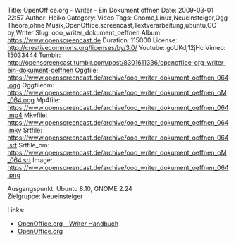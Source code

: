 Title: OpenOffice.org - Writer - Ein Dokument öffnen
Date: 2009-03-01 22:57
Author: Heiko
Category: Video
Tags: Gnome,Linux,Neueinsteiger,Ogg Theora,ohne Musik,OpenOffice,screencast,Textverarbeitung,ubuntu,CC by,Writer
Slug: ooo_writer_dokument_oeffnen
Album: https://www.openscreencast.de
Duration: 115000
License: http://creativecommons.org/licenses/by/3.0/
Youtube: goUKdj12jHc
Vimeo: 15033444
Tumblr: http://openscreencast.tumblr.com/post/8301611336/openoffice-org-writer-ein-dokument-oeffnen
Oggfile: https://www.openscreencast.de/archive/ooo_writer_dokument_oeffnen_064.ogg
Oggfileom: https://www.openscreencast.de/archive/ooo_writer_dokument_oeffnen_oM_064.ogg
Mp4file: https://www.openscreencast.de/archive/ooo_writer_dokument_oeffnen_064.mp4
Mkvfile: https://www.openscreencast.de/archive/ooo_writer_dokument_oeffnen_064.mkv
Srtfile: https://www.openscreencast.de/archive/ooo_writer_dokument_oeffnen_064.srt
Srtfile_om: https://www.openscreencast.de/archive/ooo_writer_dokument_oeffnen_oM_064.srt
Image: https://www.openscreencast.de/archive/ooo_writer_dokument_oeffnen_064.png

Ausgangspunkt: Ubuntu 8.10, GNOME 2.24  
Zielgruppe: Neueinsteiger  

Links:

  * [OpenOffice.org - Writer Handbuch](http://oooauthors.org/de/veroeffentlicht/writer/)
  * [OpenOffice.org](http://de.openoffice.org/)

